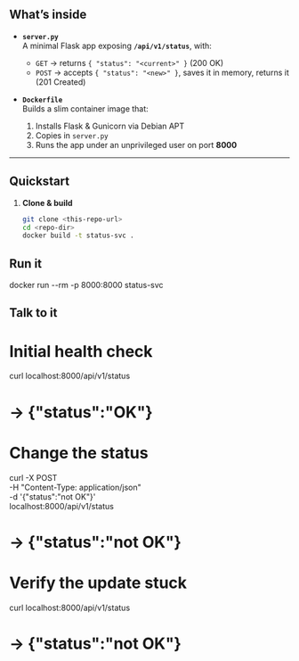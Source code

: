 
## What’s inside

- **`server.py`**  
  A minimal Flask app exposing **`/api/v1/status`**, with:
  - `GET` → returns `{ "status": "<current>" }` (200 OK)
  - `POST` → accepts `{ "status": "<new>" }`, saves it in memory, returns it (201 Created)

- **`Dockerfile`**  
  Builds a slim container image that:
  1. Installs Flask & Gunicorn via Debian APT  
  2. Copies in `server.py`  
  3. Runs the app under an unprivileged user on port **8000**

---

## Quickstart

1. **Clone & build**

   ```bash
   git clone <this-repo-url>
   cd <repo-dir>
   docker build -t status-svc .

## Run it

docker run --rm -p 8000:8000 status-svc

## Talk to it 

# Initial health check

curl localhost:8000/api/v1/status
# → {"status":"OK"}

# Change the status

curl -X POST \
     -H "Content-Type: application/json" \
     -d '{"status":"not OK"}' \
     localhost:8000/api/v1/status
# → {"status":"not OK"}

# Verify the update stuck
curl localhost:8000/api/v1/status
# → {"status":"not OK"}
